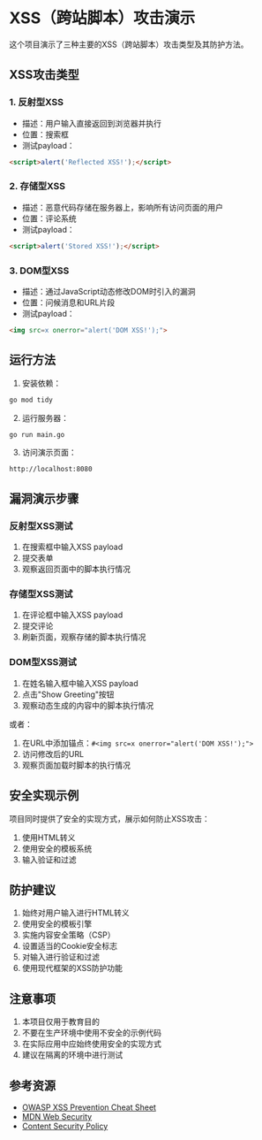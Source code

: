 # XSS（跨站脚本）攻击演示

这个项目演示了三种主要的XSS（跨站脚本）攻击类型及其防护方法。

## XSS攻击类型

### 1. 反射型XSS
- 描述：用户输入直接返回到浏览器并执行
- 位置：搜索框
- 测试payload：
```html
<script>alert('Reflected XSS!');</script>
```

### 2. 存储型XSS
- 描述：恶意代码存储在服务器上，影响所有访问页面的用户
- 位置：评论系统
- 测试payload：
```html
<script>alert('Stored XSS!');</script>
```

### 3. DOM型XSS
- 描述：通过JavaScript动态修改DOM时引入的漏洞
- 位置：问候消息和URL片段
- 测试payload：
```html
<img src=x onerror="alert('DOM XSS!');">
```

## 运行方法

1. 安装依赖：
```bash
go mod tidy
```

2. 运行服务器：
```bash
go run main.go
```

3. 访问演示页面：
```
http://localhost:8080
```

## 漏洞演示步骤

### 反射型XSS测试
1. 在搜索框中输入XSS payload
2. 提交表单
3. 观察返回页面中的脚本执行情况

### 存储型XSS测试
1. 在评论框中输入XSS payload
2. 提交评论
3. 刷新页面，观察存储的脚本执行情况

### DOM型XSS测试
1. 在姓名输入框中输入XSS payload
2. 点击"Show Greeting"按钮
3. 观察动态生成的内容中的脚本执行情况

或者：
1. 在URL中添加锚点：`#<img src=x onerror="alert('DOM XSS!');">`
2. 访问修改后的URL
3. 观察页面加载时脚本的执行情况

## 安全实现示例

项目同时提供了安全的实现方式，展示如何防止XSS攻击：
1. 使用HTML转义
2. 使用安全的模板系统
3. 输入验证和过滤

## 防护建议

1. 始终对用户输入进行HTML转义
2. 使用安全的模板引擎
3. 实施内容安全策略（CSP）
4. 设置适当的Cookie安全标志
5. 对输入进行验证和过滤
6. 使用现代框架的XSS防护功能

## 注意事项

1. 本项目仅用于教育目的
2. 不要在生产环境中使用不安全的示例代码
3. 在实际应用中应始终使用安全的实现方式
4. 建议在隔离的环境中进行测试

## 参考资源

- [OWASP XSS Prevention Cheat Sheet](https://cheatsheetseries.owasp.org/cheatsheets/Cross_Site_Scripting_Prevention_Cheat_Sheet.html)
- [MDN Web Security](https://developer.mozilla.org/en-US/docs/Web/Security)
- [Content Security Policy](https://developer.mozilla.org/en-US/docs/Web/HTTP/CSP)
